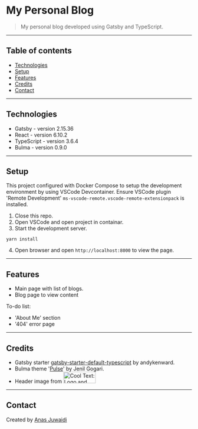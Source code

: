 # My Personal Blog
> My personal blog developed using Gatsby and TypeScript.

---

## Table of contents
* [Technologies](#technologies)
* [Setup](#setup)
* [Features](#features)
* [Credits](#credits)
* [Contact](#contact)

---

## Technologies
* Gatsby - version 2.15.36
* React - version 6.10.2
* TypeScript - version 3.6.4
* Bulma - version 0.9.0

---

## Setup
This project configured with Docker Compose to setup the development environment by using VSCode Devcontainer.
Ensure VSCode plugin 'Remote Development' `ms-vscode-remote.vscode-remote-extensionpack` is installed.

1. Close this repo.
2. Open VSCode and open project in containar.
3. Start the development server.
```
yarn install
```
4. Open browser and open `http://localhost:8000` to view the page.

---

## Features
* Main page with list of blogs.
* Blog page to view content

To-do list:
* 'About Me' section
* '404' error page

---

## Credits
* Gatsby starter [gatsby-starter-default-typescript](https://www.gatsbyjs.org/starters/andykenward/gatsby-starter-default-typescript/) by andykenward.
* Bulma theme '[Pulse](https://jenil.github.io/bulmaswatch/pulse/)' by Jenil Gogari.
* Header image from <a href="http://cooltext.com" target="_top"><img src="https://cooltext.com/images/ct_button.gif" width="88" height="31" alt="Cool Text: Logo and Graphics Generator" /></a>

---

## Contact
Created by [Anas Juwaidi](mailto:anas.didi95@gmail.com)
